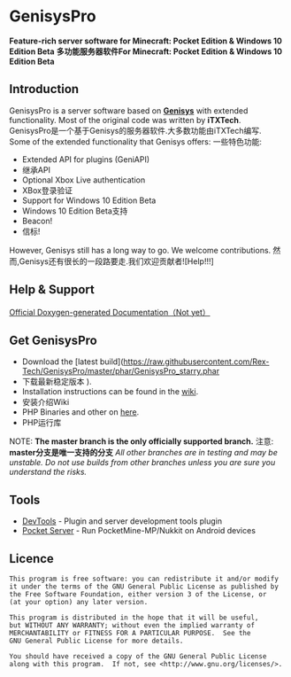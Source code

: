 GenisysPro
===================

__Feature-rich server software for Minecraft: Pocket Edition & Windows 10 Edition Beta__
__多功能服务器软件For Minecraft: Pocket Edition & Windows 10 Edition Beta__

Introduction
-------------
GenisysPro is a server software based on **[Genisys](https://github.com/iTXTech/Genisys)** with extended functionality. Most of the original code was written by **iTXTech**.<br>
GenisysPro是一个基于Genisys的服务器软件.大多数功能由iTXTech编写.<br>
Some of the extended functionality that Genisys offers:
一些特色功能:

* Extended API for plugins (GeniAPI)
* 继承API
* Optional Xbox Live authentication
* XBox登录验证
* Support for Windows 10 Edition Beta
* Windows 10 Edition Beta支持
* Beacon!
* 信标!

However, Genisys still has a long way to go. We welcome contributions.
然而,Genisys还有很长的一段路要走.我们欢迎贡献者![Help!!!]

Help & Support
-------------
[Official Doxygen-generated Documentation（Not yet）]()

Get GenisysPro
-------------
* Download the [latest build](https://raw.githubusercontent.com/Rex-Tech/GenisysPro/master/phar/GenisysPro_starry.phar
* 下载最新稳定版本
).
* Installation instructions can be found in the [wiki](https://github.com/iTXTech/Genisys/wiki).
* 安装介绍Wiki
* PHP Binaries and other on [here](https://itxtech.org/genisys/get/).
* PHP运行库


NOTE: **The master branch is the only officially supported branch.**
注意: **master分支是唯一支持的分支**
_All other branches are in testing and may be unstable. Do not use builds from other branches unless you are sure you understand the risks._

Tools
-------------
* [DevTools](https://github.com/pmmp/PocketMine-DevTools) - Plugin and server development tools plugin
* [Pocket Server](https://github.com/fengberd/MinecraftPEServer) - Run PocketMine-MP/Nukkit on Android devices


Licence
-------------
	This program is free software: you can redistribute it and/or modify
	it under the terms of the GNU General Public License as published by
	the Free Software Foundation, either version 3 of the License, or
	(at your option) any later version.

	This program is distributed in the hope that it will be useful,
	but WITHOUT ANY WARRANTY; without even the implied warranty of
	MERCHANTABILITY or FITNESS FOR A PARTICULAR PURPOSE.  See the
	GNU General Public License for more details.

	You should have received a copy of the GNU General Public License
	along with this program.  If not, see <http://www.gnu.org/licenses/>.


